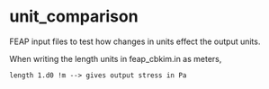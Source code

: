 # unit_comparison
FEAP input files to test how changes in units effect the output units.

When writing the length units in feap_cbkim.in as meters,
```
length 1.d0 !m --> gives output stress in Pa
```
